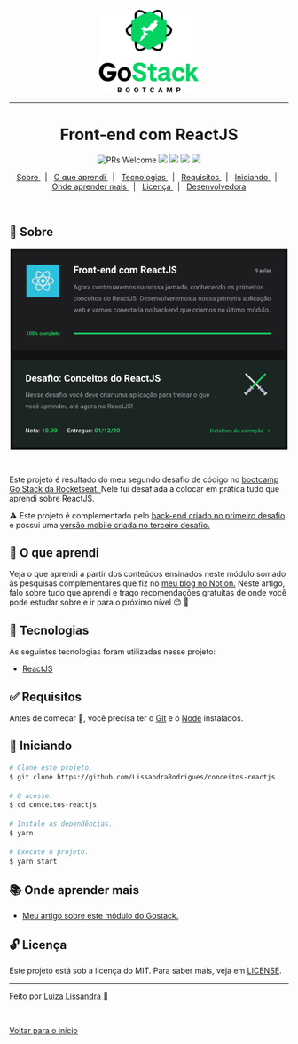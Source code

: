  <div align="center" id="top">
  <p align="center">
  	<img heigth="180px" width="180px" src="https://github.com/LissandraRodrigues/conceitos-nodejs/blob/master/go-stack.png" />
  </p>
</div>

 <hr/>

<h1 align="center"> Front-end com ReactJS </h1>

<p align="center">
   <img src="https://img.shields.io/badge/progress-100%25-brightgreen.svg" alt="PRs Welcome">
   <img src = "https://img.shields.io/github/issues/LissandraRodrigues/conceitos-reactjs" />
   <img src = "https://img.shields.io/github/forks/LissandraRodrigues/conceitos-reactjs" />
   <img src = "https://img.shields.io/github/stars/LissandraRodrigues/conceitos-reactjs" />
   <img src = "https://camo.githubusercontent.com/ceb264b271ea36fdd2755c5ce616adcd4e5ea503de3a8b5aa0770a71c89cfabd/68747470733a2f2f696d672e736869656c64732e696f2f6769746875622f6c6963656e73652f6c756b656d6f72616c65732f726f636b657473686f65732d72656163742d6e61746976652e737667" />
	
</p>	

<p align="center">
  <a href="#dart-sobre"> Sobre </a> &#xa0; | &#xa0; 
  <a href="#muscle-o-que-aprendi"> O que aprendi </a> &#xa0; | &#xa0; 
  <a href="#rocket-tecnologias"> Tecnologias </a> &#xa0; | &#xa0;
  <a href="#white_check_mark-requisitos"> Requisitos </a> &#xa0; | &#xa0;
  <a href="#checkered_flag-iniciando"> Iniciando </a> &#xa0; | &#xa0;
  <a href="#books-onde-aprender-mais"> Onde aprender mais </a> &#xa0; | &#xa0;
  <a href="#unlock-licença"> Licença </a> &#xa0; | &#xa0;
  <a href="https://www.linkedin.com/in/luiza-lissandra/" target="_blank"> Desenvolvedora </a>
</p>

<br>

## :dart: Sobre ##

<p align="center">
	<img align ="center" width="500px" heigth="500px" src="challenge.png"/>
</p>

<br>

Este projeto é resultado do meu segundo desafio de código no <a href="https://rocketseat.com.br/gostack">bootcamp Go Stack da Rocketseat. </a> Nele fui desafiada a colocar em prática tudo que aprendi sobre ReactJS.

:warning:  Este projeto é complementado pelo <a href='https://github.com/LissandraRodrigues/conceitos-nodejs'> back-end criado no primeiro desafio </a> e possui uma <a href='https://github.com/LissandraRodrigues/conceitos-react-native'> versão mobile criada no terceiro desafio. </a> 

## :muscle: O que aprendi ##

Veja o que aprendi a partir dos conteúdos ensinados neste módulo somado às pesquisas complementares que fiz no <a href="https://www.notion.so/Front-end-com-ReactJS-0fa0b7d788d14a3bbc6f93fbf89dcce5">meu blog no Notion.</a> Neste artigo, falo sobre tudo que aprendi e trago recomendações gratuitas de onde você pode estudar sobre e ir para o próximo nível :blush: :rocket: 

## :rocket: Tecnologias ##

As seguintes tecnologias foram utilizadas nesse projeto:

- [ReactJS](https://pt-br.reactjs.org/)

## :white_check_mark: Requisitos ##

Antes de começar :checkered_flag:, você precisa ter o [Git](https://git-scm.com) e o [Node](https://nodejs.org/en/) instalados.

## :checkered_flag: Iniciando ##

```bash
# Clone este projeto.
$ git clone https://github.com/LissandraRodrigues/conceitos-reactjs

# O acesse.
$ cd conceitos-reactjs

# Instale as dependências.
$ yarn 

# Execute o projeto.
$ yarn start

```

## :books: Onde aprender mais ##

- <a href='https://www.notion.so/Front-end-com-ReactJS-0fa0b7d788d14a3bbc6f93fbf89dcce5'> Meu artigo sobre este módulo do Gostack. </a>

## :unlock: Licença ##

Este projeto está sob a licença do MIT. Para saber mais, veja em [LICENSE](LICENSE).

<hr/>

Feito por <a href="https://www.linkedin.com/in/luiza-lissandra/" target="_blank"> Luiza Lissandra :rocket: </a>

&#xa0;

<a href="#top"> Voltar para o início </a>
